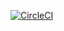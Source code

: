 [![CircleCI](https://circleci.com/gh/sagarc03/docker-images.svg?style=svg)](https://circleci.com/gh/sagarc03/docker-images)
